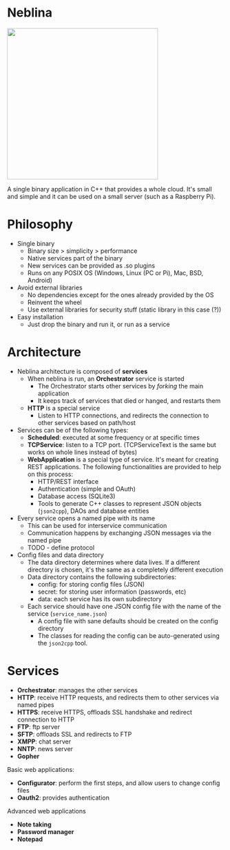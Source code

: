 # Neblina

<img src="https://upload.wikimedia.org/wikipedia/commons/3/35/Pico_da_Neblina_%28FAB%29.jpg" width="350">

A single binary application in C++ that provides a whole cloud. It's small and simple and it can be used on a small server (such as a Raspberry Pi).

# Philosophy

- Single binary
  - Binary size > simplicity > performance
  - Native services part of the binary
  - New services can be provided as .so plugins
  - Runs on any POSIX OS (Windows, Linux (PC or Pi), Mac, BSD, Android)
- Avoid external libraries
  - No dependencies except for the ones already provided by the OS
  - Reinvent the wheel
  - Use external libraries for security stuff (static library in this case (?))
- Easy installation
  - Just drop the binary and run it, or run as a service
 
# Architecture

- Neblina architecture is composed of **services**
  - When neblina is run, an **Orchestrator** service is started
    - The Orchestrator starts other services by _forking_ the main application
    - It keeps track of services that died or hanged, and restarts them
  - **HTTP** is a special service
    - Listen to HTTP connections, and redirects the connection to other services based on path/host
- Services can be of the following types:
  - **Scheduled**: executed at some frequency or at specific times
  - **TCPService**: listen to a TCP port. (TCPServiceText is the same but works on whole lines instead of bytes)
  - **WebApplication** is a special type of service. It's meant for creating REST applications. The following
         functionalities are provided to help on this process:
    - HTTP/REST interface
    - Authentication (simple and OAuth)
    - Database access (SQLite3)
    - Tools to generate C++ classes to represent JSON objects (`json2cpp`), DAOs and database entities
- Every service opens a named pipe with its name
  - This can be used for interservice communication
  - Communication happens by exchanging JSON messages via the named pipe
  - TODO - define protocol
- Config files and data directory
  - The data directory determines where data lives. If a different directory is chosen, it's the same as a completely
    different execution
  - Data directory contains the following subdirectories:
    - config: for storing config files (JSON)
    - secret: for storing user information (passwords, etc)
    - data: each service has its own subdirectory
  - Each service should have one JSON config file with the name of the service (`service_name.json`)
    - A config file with sane defaults should be created on the config directory
    - The classes for reading the config can be auto-generated using the `json2cpp` tool.

# Services

- **Orchestrator**: manages the other services
- **HTTP**: receive HTTP requests, and redirects them to other services via named pipes
- **HTTPS**: receive HTTPS, offloads SSL handshake and redirect connection to HTTP
- **FTP**: ftp server
- **SFTP**: offloads SSL and redirects to FTP
- **XMPP**: chat server
- **NNTP**: news server
- **Gopher**

Basic web applications:

- **Configurator**: perform the first steps, and allow users to change config files
- **Oauth2**: provides authentication

Advanced web applications

- **Note taking**
- **Password manager**
- **Notepad**